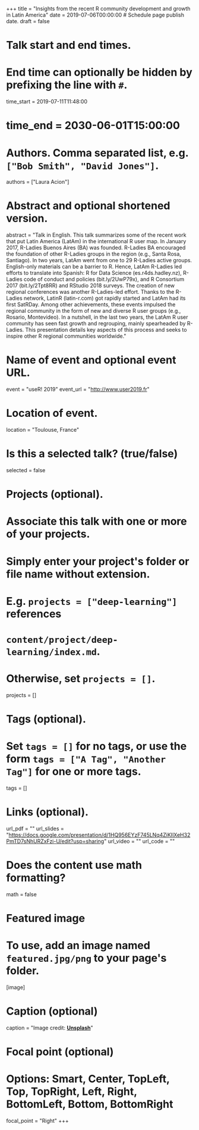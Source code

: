 +++
title = "Insights from the recent R community development and growth in Latin America"
date = 2019-07-06T00:00:00  # Schedule page publish date.
draft = false

# Talk start and end times.
#   End time can optionally be hidden by prefixing the line with `#`.
time_start = 2019-07-11T11:48:00
# time_end = 2030-06-01T15:00:00

# Authors. Comma separated list, e.g. `["Bob Smith", "David Jones"]`.
authors = ["Laura Acion"]

# Abstract and optional shortened version.
abstract = "Talk in English. This talk summarizes some of the recent work that put Latin America (LatAm) in the international R user map. In January 2017, R-Ladies Buenos Aires (BA) was founded. R-Ladies BA encouraged the foundation of other R-Ladies groups in the region (e.g., Santa Rosa, Santiago). In two years, LatAm went from one to 29 R-Ladies active groups. English-only materials can be a barrier to R. Hence, LatAm R-Ladies led efforts to translate into Spanish: R for Data Science (es.r4ds.hadley.nz), R-Ladies code of conduct and policies (bit.ly/2UwP79x), and R Consortium 2017 (bit.ly/2Tpt8RR) and RStudio 2018 surveys. The creation of new regional conferences was another R-Ladies-led effort. Thanks to the R-Ladies network, LatinR (latin-r.com) got rapidly started and LatAm had its first SatRDay. Among other achievements, these events impulsed the regional community in the form of new and diverse R user groups (e.g., Rosario, Montevideo). In a nutshell, in the last two years, the LatAm R user community has seen fast growth and regrouping, mainly spearheaded by R-Ladies. This presentation details key aspects of this process and seeks to inspire other R regional communities worldwide."

# Name of event and optional event URL.
event = "useR! 2019"
event_url = "http://www.user2019.fr"

# Location of event.
location = "Toulouse, France"

# Is this a selected talk? (true/false)
selected = false

# Projects (optional).
#   Associate this talk with one or more of your projects.
#   Simply enter your project's folder or file name without extension.
#   E.g. `projects = ["deep-learning"]` references 
#   `content/project/deep-learning/index.md`.
#   Otherwise, set `projects = []`.
projects = []

# Tags (optional).
#   Set `tags = []` for no tags, or use the form `tags = ["A Tag", "Another Tag"]` for one or more tags.
tags = []

# Links (optional).
url_pdf = ""
url_slides = "https://docs.google.com/presentation/d/1HQ956EYzF745LNq4ZiKIlXeH32PmTD7sNhURZxFzi-U/edit?usp=sharing"
url_video = ""
url_code = ""

# Does the content use math formatting?
math = false

# Featured image
# To use, add an image named `featured.jpg/png` to your page's folder. 
[image]
  # Caption (optional)
  caption = "Image credit: [**Unsplash**](https://unsplash.com/photos/bzdhc5b3Bxs)"

  # Focal point (optional)
  # Options: Smart, Center, TopLeft, Top, TopRight, Left, Right, BottomLeft, Bottom, BottomRight
  focal_point = "Right"
+++
